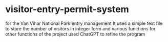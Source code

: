 # visitor-entry-permit-system
for the Van Vihar National Park entry management
It uses a simple text file to store the number of visitors in integer form and various functions for 
other functions of the project
used ChatGPT to refine the program
